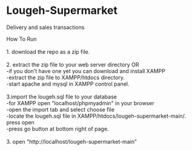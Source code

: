 # Lougeh-Supermarket
Delivery and sales transactions

How To Run<br/>
<br/>1. download the repo as a zip file.<br/>
<br/>
2. extract the zip file to your web server directory OR<br/>
   -if you don't have one yet you can download and install XAMPP<br/>
   -extract the zip file to XAMPP/htdocs directory.<br/>
   -start apache and mysql in XAMPP control panel.<br/>
<br/>
3.import the lougeh.sql file to your database<br/> 
  -for XAMPP open "localhost/phpmyadmin" in your browser<br/>
  -open the import tab and select choose file<br/>
  -locate the lougeh.sql file in XAMPP/htdocs/lougeh-supermarket-main/. press open<br/>
  -press go button at bottom right of page.<br/>
<br/>
3. open "http://localhost/lougeh-supermarket-main"<br/>
